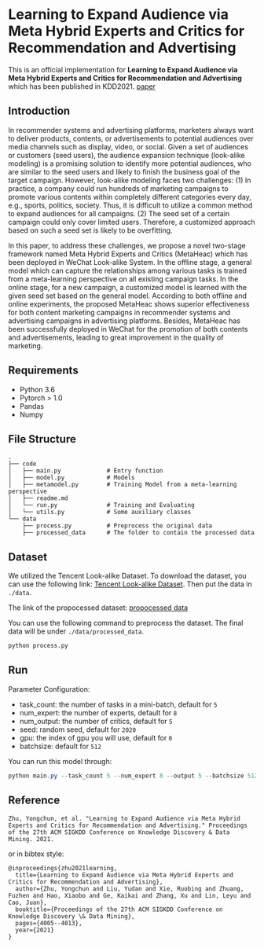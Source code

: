 # Learning to Expand Audience via Meta Hybrid Experts and Critics for Recommendation and Advertising
This is an official implementation for **Learning to Expand Audience via Meta Hybrid Experts and Critics for Recommendation and Advertising** which has been published in KDD2021. [paper](https://arxiv.org/abs/2105.14688)

## Introduction

In recommender systems and advertising platforms, marketers always want to deliver products, contents, or advertisements to potential audiences over media channels such as display, video, or social. Given a set of audiences or customers (seed users), the audience expansion technique (look-alike modeling) is a promising solution to identify more potential audiences, who are similar to the seed users and likely to finish the business goal of the target campaign. However, look-alike modeling faces two challenges: (1) In practice, a company could run hundreds of marketing campaigns to promote various contents within completely different categories every day, e.g., sports, politics, society. Thus, it is difficult to utilize a common method to expand audiences for all campaigns. (2) The seed set of a certain campaign could only cover limited users. Therefore, a customized approach based on such a seed set is likely to be overfitting.
  
In this paper, to address these challenges, we propose a novel two-stage framework named Meta Hybrid Experts and Critics (MetaHeac) which has been deployed in WeChat Look-alike System. In the offline stage, a general model which can capture the relationships among various tasks is trained from a meta-learning perspective on all existing campaign tasks. In the online stage, for a new campaign, a customized model is learned with the given seed set based on the general model. According to both offline and online experiments, the proposed MetaHeac shows superior effectiveness for both content marketing campaigns in recommender systems and advertising campaigns in advertising platforms. Besides, MetaHeac has been successfully deployed in WeChat for the promotion of both contents and advertisements, leading to great improvement in the quality of marketing.

## Requirements

- Python 3.6
- Pytorch > 1.0
- Pandas
- Numpy

## File Structure

```
.
├── code
│   ├── main.py             # Entry function
│   ├── model.py            # Models
│   ├── metamodel.py        # Training Model from a meta-learning perspective
│   ├── readme.md
│   └── run.py              # Training and Evaluating 
│   └── utils.py            # Some auxiliary classes
└── data
    ├── process.py          # Preprocess the original data
    ├── processed_data      # The folder to contain the processed data
```

## Dataset

We utilized the Tencent Look-alike Dataset. 
To download the dataset, you can use the following link: [Tencent Look-alike Dataset](https://algo.qq.com/archive.html?). Then put the data in `./data`.

The link of the propocessed dataset: [propocessed data](https://drive.google.com/file/d/11gXgf_yFLnbazjx24ZNb_Ry41MI5Ud1g/view?usp=sharing)

You can use the following command to preprocess the dataset. 
The final data will be under `./data/processed_data`.

```python
python process.py
```

## Run

Parameter Configuration:

- task_count: the number of tasks in a mini-batch, default for `5`
- num_expert: the number of experts, default for `8`
- num_output: the number of critics, default for `5`
- seed: random seed, default for `2020`
- gpu: the index of gpu you will use, default for `0`
- batchsize: default for `512`

You can run this model through:

```powershell
python main.py --task_count 5 --num_expert 8 --output 5 --batchsize 512
```

## Reference

```
Zhu, Yongchun, et al. "Learning to Expand Audience via Meta Hybrid Experts and Critics for Recommendation and Advertising." Proceedings of the 27th ACM SIGKDD Conference on Knowledge Discovery & Data Mining. 2021.
```

or in bibtex style:

```
@inproceedings{zhu2021learning,
  title={Learning to Expand Audience via Meta Hybrid Experts and Critics for Recommendation and Advertising},
  author={Zhu, Yongchun and Liu, Yudan and Xie, Ruobing and Zhuang, Fuzhen and Hao, Xiaobo and Ge, Kaikai and Zhang, Xu and Lin, Leyu and Cao, Juan},
  booktitle={Proceedings of the 27th ACM SIGKDD Conference on Knowledge Discovery \& Data Mining},
  pages={4005--4013},
  year={2021}
}
```